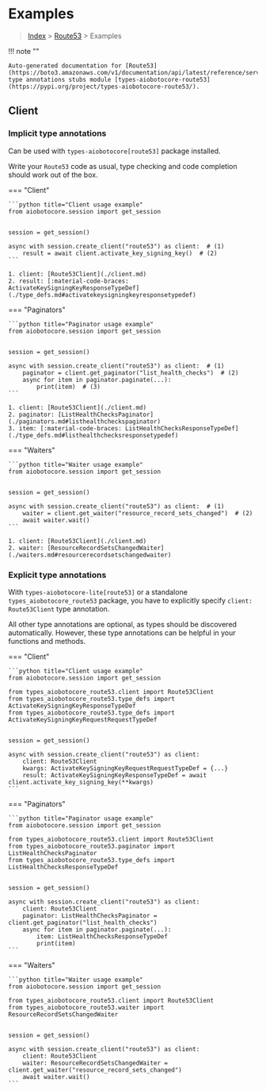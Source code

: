 # Examples

> [Index](../README.md) > [Route53](./README.md) > Examples

!!! note ""

    Auto-generated documentation for [Route53](https://boto3.amazonaws.com/v1/documentation/api/latest/reference/services/route53.html#Route53)
    type annotations stubs module [types-aiobotocore-route53](https://pypi.org/project/types-aiobotocore-route53/).

## Client

### Implicit type annotations

Can be used with `types-aiobotocore[route53]` package installed.

Write your `Route53` code as usual,
type checking and code completion should work out of the box.



=== "Client"

    ```python title="Client usage example"
    from aiobotocore.session import get_session


    session = get_session()

    async with session.create_client("route53") as client:  # (1)
        result = await client.activate_key_signing_key()  # (2)
    ```

    1. client: [Route53Client](./client.md)
    2. result: [:material-code-braces: ActivateKeySigningKeyResponseTypeDef](./type_defs.md#activatekeysigningkeyresponsetypedef) 



=== "Paginators"

    ```python title="Paginator usage example"
    from aiobotocore.session import get_session


    session = get_session()

    async with session.create_client("route53") as client:  # (1)
        paginator = client.get_paginator("list_health_checks")  # (2)
        async for item in paginator.paginate(...):
            print(item)  # (3)
    ```

    1. client: [Route53Client](./client.md)
    2. paginator: [ListHealthChecksPaginator](./paginators.md#listhealthcheckspaginator)
    3. item: [:material-code-braces: ListHealthChecksResponseTypeDef](./type_defs.md#listhealthchecksresponsetypedef) 



=== "Waiters"

    ```python title="Waiter usage example"
    from aiobotocore.session import get_session


    session = get_session()

    async with session.create_client("route53") as client:  # (1)
        waiter = client.get_waiter("resource_record_sets_changed")  # (2)
        await waiter.wait()
    ```

    1. client: [Route53Client](./client.md)
    2. waiter: [ResourceRecordSetsChangedWaiter](./waiters.md#resourcerecordsetschangedwaiter)


### Explicit type annotations

With `types-aiobotocore-lite[route53]`
or a standalone `types_aiobotocore_route53` package, you have to explicitly specify
`client: Route53Client` type annotation.

All other type annotations are optional, as types should be discovered automatically.
However, these type annotations can be helpful in your functions and methods.


=== "Client"

    ```python title="Client usage example"
    from aiobotocore.session import get_session

    from types_aiobotocore_route53.client import Route53Client
    from types_aiobotocore_route53.type_defs import ActivateKeySigningKeyResponseTypeDef
    from types_aiobotocore_route53.type_defs import ActivateKeySigningKeyRequestRequestTypeDef


    session = get_session()

    async with session.create_client("route53") as client:
        client: Route53Client
        kwargs: ActivateKeySigningKeyRequestRequestTypeDef = {...}
        result: ActivateKeySigningKeyResponseTypeDef = await client.activate_key_signing_key(**kwargs)
    ```



=== "Paginators"

    ```python title="Paginator usage example"
    from aiobotocore.session import get_session

    from types_aiobotocore_route53.client import Route53Client
    from types_aiobotocore_route53.paginator import ListHealthChecksPaginator
    from types_aiobotocore_route53.type_defs import ListHealthChecksResponseTypeDef


    session = get_session()

    async with session.create_client("route53") as client:
        client: Route53Client
        paginator: ListHealthChecksPaginator = client.get_paginator("list_health_checks")
        async for item in paginator.paginate(...):
            item: ListHealthChecksResponseTypeDef
            print(item)
    ```



=== "Waiters"

    ```python title="Waiter usage example"
    from aiobotocore.session import get_session

    from types_aiobotocore_route53.client import Route53Client
    from types_aiobotocore_route53.waiter import ResourceRecordSetsChangedWaiter


    session = get_session()

    async with session.create_client("route53") as client:
        client: Route53Client
        waiter: ResourceRecordSetsChangedWaiter = client.get_waiter("resource_record_sets_changed")
        await waiter.wait()
    ```
